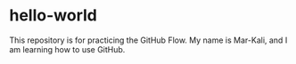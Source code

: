 # hello-world
This repository is for practicing the GitHub Flow.
My name is Mar-Kali, and I am learning how to use GitHub.
